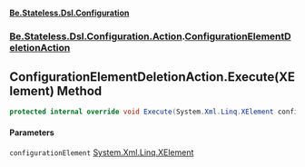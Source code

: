 #### [Be.Stateless.Dsl.Configuration](README.md 'README')
### [Be.Stateless.Dsl.Configuration.Action](Be.Stateless.Dsl.Configuration.Action.md 'Be.Stateless.Dsl.Configuration.Action').[ConfigurationElementDeletionAction](ConfigurationElementDeletionAction.md 'Be.Stateless.Dsl.Configuration.Action.ConfigurationElementDeletionAction')

## ConfigurationElementDeletionAction.Execute(XElement) Method

```csharp
protected internal override void Execute(System.Xml.Linq.XElement configurationElement);
```
#### Parameters

<a name='Be.Stateless.Dsl.Configuration.Action.ConfigurationElementDeletionAction.Execute(System.Xml.Linq.XElement).configurationElement'></a>

`configurationElement` [System.Xml.Linq.XElement](https://docs.microsoft.com/en-us/dotnet/api/System.Xml.Linq.XElement 'System.Xml.Linq.XElement')